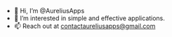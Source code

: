 - 👋 Hi, I’m @AureliusApps
- 👀 I’m interested in simple and effective applications.
- 📫 Reach out at contactaureliusapps@gmail.com

<!---
AureliusApps/AureliusApps is a ✨ special ✨ repository because its `README.md` (this file) appears on your GitHub profile.
You can click the Preview link to take a look at your changes.
--->
